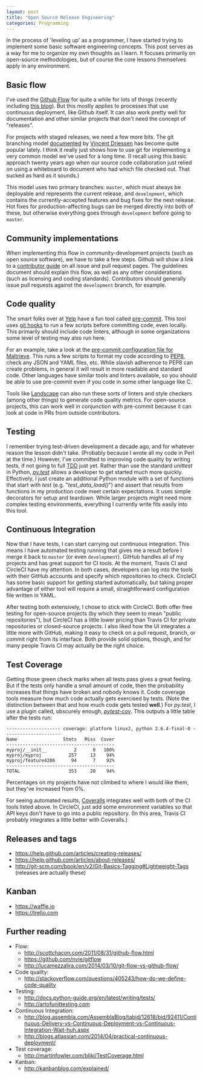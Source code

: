 ```yaml
---
layout: post
title: "Open Source Release Engineering"
categories: Programming
---
```


In the process of 'leveling up' as a programmer, I have started trying to implement some basic software engineering concepts. This post serves as a way for me to organize my own thoughts as I learn. It focuses primarily on open-source methodologies, but of course the core lessons themselves apply in any environment.

## Basic flow
I've used the [Github Flow](https://guides.github.com/introduction/flow/) for quite a while for lots of things (recently including [this blog](https://github.com/krmaxwell/krmaxwell.github.io)). But this mostly applies to processes that use continuous deployment, like Github itself. It can also work pretty well for documentation and other similar projects that don't need the concept of "releases".

For projects with staged releases, we need a few more bits. The git branching model [documented](http://nvie.com/posts/a-successful-git-branching-model/) by [Vincent Driessen](https://twitter.com/nvie) has become quite popular lately. I think it really just shows how to use git for implementing a very common model we've used for a long time. (I recall using this basic approach twenty years ago when our source code collaboration just relied on using a whiteboard to document who had which file checked out. That sucked as hard as it sounds.)

This model uses two primary branches: `master`, which must always be deployable and represents the current release, and `development`, which contains the currently-accepted features and bug fixes for the next release. Hot fixes for production-affecting bugs can be merged directly into both of these, but otherwise everything goes through `development` before going to `master`.

## Community implementations

When implementing this flow in community-development projects (such as open source software), we have to take a few steps. Github will show a link to a [contributor guide](https://github.com/blog/1184-contributing-guidelines) on all issue and pull request pages. The guidelines document should explain this flow, as well as any other considerations (such as licensing and coding standards). Contributors should generally issue pull requests against the `development` branch, for example.

## Code quality

The smart folks over at [Yelp](http://www.yelp.com) have a fun tool called [pre-commit](http://pre-commit.com). This tool uses [git hooks](http://githooks.com) to run a few scripts before committing code, even locally. This primarily should include code linters, although in some organizations some level of testing may also run here.

For an example, take a look at the [pre-commit configuration file for Maltrieve](https://github.com/krmaxwell/maltrieve/blob/3f6fdcc3c8d139dbab3c5153efc95f65b8f30251/.pre-commit-config.yaml). This runs a few scripts to format my code according to [PEP8](https://www.python.org/dev/peps/pep-0008/), check any JSON and YAML files, etc. While slavish adherence to PEP8 can create problems, in general it will result in more readable and standard code. Other languages have similar tools and linters available, so you should be able to use pre-commit even if you code in some other language like C.

Tools like [Landscape](https://landscape.io) can also run these sorts of linters and style checkers (among other things) to generate code quality metrics. For open-source projects, this can work well in conjunction with pre-commit because it can look at code in PRs from outside contributors.

## Testing

I remember trying test-driven development a decade ago, and for whatever reason the lesson didn't take. (Probably because I wrote all my code in Perl at the time.) However, I've committed to improving code quality by writing tests, if not going to full [TDD](http://c2.com/cgi/wiki?TestDrivenDevelopment) just yet. Rather than use the standard _unittest_ in Python, [_py.test_](http://pytest.org) allows a developer to get started much more quickly. Effectively, I just create an additional Python module with a set of functions that start with _test_ (e.g. "_test_data_load()_") and assert that results from functions in my production code meet certain expectations. It uses simple decorators for setup and teardown. While larger projects might need more complex testing environments, everything I currently write fits easily into this tool.

## Continuous Integration

Now that I have tests, I can start carrying out continuous integration. This means I have automated testing running that gives me a result before I merge it back to `master` (or even `development`). GitHub handles all of my projects and has great support for CI tools. At the moment, Travis CI and CircleCI have my attention. In both cases, developers can log into the tools with their GitHub accounts and specify which repositories to check. CircleCI has some basic support for getting started automatically, but taking proper advantage of either tool will require a small, straightforward configuration file written in YAML.

After testing both extensively, I chose to stick with CircleCI. Both offer free testing for open-source projects (by which they seem to mean "public repositories"), but CircleCI has a little lower pricing than Travis CI for private repositories or closed-source projects. I also liked how the UI integrates a little more with GitHub, making it easy to check on a pull request, branch, or commit right from its interface. Both provide solid options, though, and for many people Travis CI may actually be the right choice.

## Test Coverage

Getting those green check marks when all tests pass gives a great feeling. But if the tests only handle a small amount of code, then the probability increases that things have broken and nobody knows it. Code coverage tools measure how much code actually gets exercised by tests. (Note the distinction between that and how much code gets tested **well**.) For _py.test_, I use a plugin called, obscurely enough, [_pytest-cov_](https://pypi.python.org/pypi/pytest-cov). This outputs a little table after the tests run:

```
-------------------- coverage: platform linux2, python 2.6.4-final-0 ---------------------
Name                 Stmts   Miss  Cover
----------------------------------------
myproj/__init__          2      0   100%
myproj/myproj          257     13    94%
myproj/feature4286      94      7    92%
----------------------------------------
TOTAL                  353     20    94%
```

Percentages on my projects have not climbed to where I would like them, but they've increased from 0%.

For seeing automated results, [Coveralls](https://coveralls.io) integrates well with both of the CI tools listed above. In CircleCI, just add some environment variables so that API keys don't have to go into a public repository. (In this area, Travis CI probably integrates a little better with Coveralls.)

## Releases and tags

- https://help.github.com/articles/creating-releases/
- https://help.github.com/articles/about-releases/
- http://git-scm.com/book/en/v2/Git-Basics-Tagging#Lightweight-Tags (releases are actually these)

## Kanban

- https://waffle.io
- https://trello.com

## Further reading

- Flow:
    - http://scottchacon.com/2011/08/31/github-flow.html
    - https://github.com/nvie/gitflow
    - http://lucamezzalira.com/2014/03/10/git-flow-vs-github-flow/
- Code quality:
    - http://stackoverflow.com/questions/405243/how-do-we-define-code-quality
- Testing:
    - http://docs.python-guide.org/en/latest/writing/tests/
    - http://artofunittesting.com
- Continuous Integration:
    - http://blog.assembla.com/AssemblaBlog/tabid/12618/bid/92411/Continuous-Delivery-vs-Continuous-Deployment-vs-Continuous-Integration-Wait-huh.aspx
    - http://blogs.atlassian.com/2014/04/practical-continuous-deployment/
- Test coverage:
    - http://martinfowler.com/bliki/TestCoverage.html
- Kanban:
    - http://kanbanblog.com/explained/
